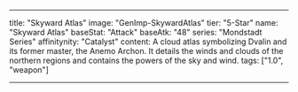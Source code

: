---

title: "Skyward Atlas"
image: "GenImp-SkywardAtlas"
tier: "5-Star"
name: "Skyward Atlas"
baseStat: "Attack"
baseAtk: "48"
series: "Mondstadt Series"
affinitynity: "Catalyst"
content: A cloud atlas symbolizing Dvalin and its former master, the Anemo Archon. It details the winds and clouds of the northern regions and contains the powers of the sky and wind.
tags: ["1.0", "weapon"]

---